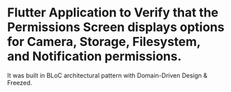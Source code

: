 # Flutter Application to Verify that the Permissions Screen displays options for Camera, Storage, Filesystem, and Notification permissions.

It was built in BLoC architectural pattern with Domain-Driven Design & Freezed.